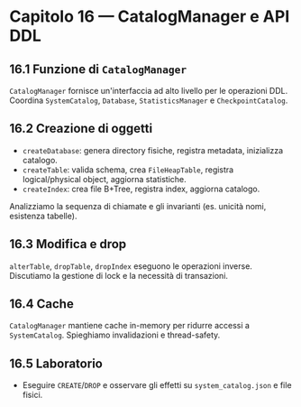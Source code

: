 # Capitolo 16 — CatalogManager e API DDL

## 16.1 Funzione di `CatalogManager`
`CatalogManager` fornisce un'interfaccia ad alto livello per le operazioni DDL. Coordina `SystemCatalog`, `Database`, `StatisticsManager` e `CheckpointCatalog`.

## 16.2 Creazione di oggetti
- `createDatabase`: genera directory fisiche, registra metadata, inizializza catalogo.
- `createTable`: valida schema, crea `FileHeapTable`, registra logical/physical object, aggiorna statistiche.
- `createIndex`: crea file B+Tree, registra index, aggiorna catalogo.

Analizziamo la sequenza di chiamate e gli invarianti (es. unicità nomi, esistenza tabelle).

## 16.3 Modifica e drop
`alterTable`, `dropTable`, `dropIndex` eseguono le operazioni inverse. Discutiamo la gestione di lock e la necessità di transazioni.

## 16.4 Cache
`CatalogManager` mantiene cache in-memory per ridurre accessi a `SystemCatalog`. Spieghiamo invalidazioni e thread-safety.

## 16.5 Laboratorio
- Eseguire `CREATE`/`DROP` e osservare gli effetti su `system_catalog.json` e file fisici.
